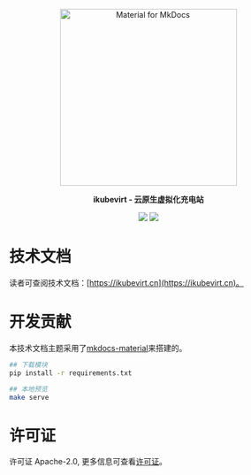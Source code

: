 <p align="center">
  <a href="https://ikubevirt.cn/">
    <img src="https://cdn.jsdelivr.net/gh/ikubevirt/ikubevirt.github.io/docs/assets/images/kubeVirt-logo-green.png" width="320" alt="Material for MkDocs">
  </a>
</p>
<p align="center">
  <strong>
    ikubevirt - 云原生虚拟化充电站
  </strong>
</p>
<p align="center">
  <a href="https://github.com/ikubevirt/ikubevirt.github.io/actions" alt="Build"><img
    src="https://github.com/ikubevirt/ikubevirt.github.io/actions/workflows/build.yml/badge.svg?branch=main"
  /></a>
  <a alt="License"><img src="https://img.shields.io/github/license/kubevirt/kubevirt.svg"/></a>
</p>


# 技术文档

读者可查阅技术文档：[https://ikubevirt.cn](https://ikubevirt.cn)。

# 开发贡献

本技术文档主题采用了[mkdocs-material](https://github.com/squidfunk/mkdocs-material/tree/master)来搭建的。

```bash
## 下载模块
pip install -r requirements.txt

## 本地预览
make serve
```

# 许可证

许可证 Apache-2.0, 更多信息可查看[许可证](https://github.com/ikubevirt/ikubevirt.github.io/blob/master/LICENSE)。